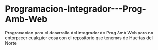 # Programacion-Integrador---Prog-Amb-Web
Programacion para el desarrollo del integrador de Prog Amb Web para no entorpecer cualquier cosa con el repositorio que tenemos de Huertas del Norte
